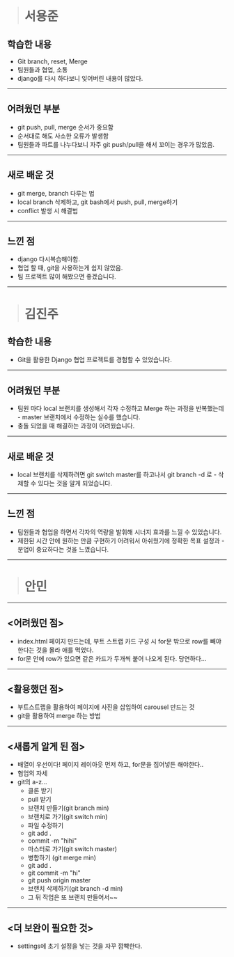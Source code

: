 > # 서용준

## 학습한 내용
- Git branch, reset, Merge
- 팀원들과 협업, 소통
- django를 다시 하다보니 잊어버린 내용이 많았다.
---

## 어려웠던 부분
- git push, pull, merge 순서가 중요함
- 순서대로 해도 사소한 오류가 발생함
- 팀원들과 파트를 나누다보니 자주 git push/pull을 해서 꼬이는 경우가 많았음.
---

## 새로 배운 것
- git merge, branch 다루는 법
- local branch 삭제하고, git bash에서 push, pull, merge하기
- conflict 발생 시 해결법
---

## 느낀 점
- django 다시복습해야함.
- 협업 할 때, git을 사용하는게 쉽지 않았음.
- 팀 프로젝트 많이 해봤으면 좋겠습니다.

- - - - 
> # 김진주


## 학습한 내용
- Git을 활용한 Django 협업 프로젝트를 경험할 수 있었습니다.
---

## 어려웠던 부분
- 팀원 마다 local 브랜치를 생성해서 각자 수정하고 Merge 하는 과정을 반복했는데 - master 브랜치에서 수정하는 실수를 했습니다.
- 충돌 되었을 때 해결하는 과정이 어려웠습니다.
---

## 새로 배운 것
- local 브랜치를 삭제하려면 git switch master를 하고나서 git branch -d 로 - 삭제할 수 있다는 것을 알게 되었습니다.
---

## 느낀 점
- 팀원들과 협업을 하면서 각자의 역량을 발휘해 시너지 효과를 느낄 수 있었습니다.
- 제한된 시간 안에 원하는 만큼 구현하기 어려워서 아쉬웠기에 정확한 목표 설정과 - 분업이 중요하다는 것을 느꼈습니다.


--- 
> # 안민
---

## <어려웠던 점>

- index.html 페이지 만드는데, 부트 스트랩 카드 구성 시 for문 밖으로 row를 빼야 한다는 것을 몰라 애를 먹었다.
- for문 안에 row가 있으면 같은 카드가 두개씩 붙어 나오게 된다. 당연하다...
---

## <활용했던 점>

- 부트스트랩을 활용하여 페이지에 사진을 삽입하여 carousel 만드는 것
- git을 활용하여 merge 하는 방법
---

## <새롭게 알게 된 점>

- 배열이 우선이다! 페이지 레이아웃 먼저 하고, for문을 집어넣든 해야한다..
- 협업의 자세
- git의 a-z...
    - 클론 받기
    - pull 받기
    - 브랜치 만들기(git branch min)
    - 브랜치로 가기(git switch min)
    - 파일 수정하기
    - git add .
    - commit -m "hihi"
    - 마스터로 가기(git switch master)
    - 병합하기 (git merge min)
    - git add .
    - git commit -m "hi"
    - git push origin master
    - 브랜치 삭제하기(git branch -d min)
    - 그 뒤 작업은 또 브랜치 만들어서~~
---

## <더 보완이 필요한 것>
- settings에 초기 설정을 넣는 것을 자꾸 깜빡한다.